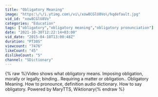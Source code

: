 ```yaml
---
title: "Obligatory Meaning"
image: "https:\/\/i.ytimg.com\/vi\/xow8CGlU8Vo\/hqdefault.jpg"
vid_id: "xow8CGlU8Vo"
categories: "Education"
tags: ["obligatory","obligatory meaning","obligatory pronunciation"]
date: "2021-10-30T12:22:14+03:00"
vid_date: "2015-04-18T13:00:48Z"
duration: "PT30S"
viewcount: "7476"
likeCount: "45"
dislikeCount: "5"
channel: "SDictionary"
---
```

{% raw %}Video shows what obligatory means. Imposing obligation, morally or legally; binding.. Requiring a matter or obligation..  Obligatory Meaning. How to pronounce, definition audio dictionary. How to say obligatory. Powered by MaryTTS, Wiktionary{% endraw %}
